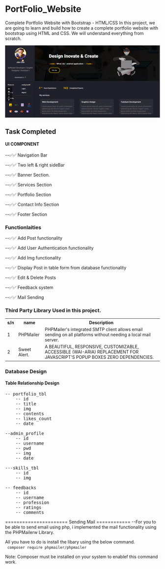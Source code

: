 # PortFolio_Website
Complete Portfolio Website with Bootstrap - HTML/CSS In this project, we are going to learn and build how to create a complete portfolio website with bootstrap using HTML and CSS. We will understand everything from scratch. 

<img src="https://github.com/Benrobo/Portfolio-V2.0/blob/main/img/portfolio_img/1616583688117.png">

## Task Completed

#### UI COMPONENT

--✅✅ Navigation Bar

--✅✅ Two left & right sideBar

--✅✅ Banner Section.

--✅✅ Services Section

--✅✅ Portfolio Section

--✅✅ Contact Info Section

--✅✅ Footer Section

### Functionlaities

--✅✅ Add Post functionality

--✅✅ Add User Authentication functionality

--✅✅ Add Img functionality

--✅✅ Display Post in table form from database functionality

--✅✅ Edit & Delete Posts

--✅✅ Feedback system

--✅✅ Mail Sending

### Third Party Library Used in this project.

<table>
<tr>
    <th>s/n</th>
    <th>name</th>
    <th>Description</th>
</tr>
<tr>
    <td>1</td>
    <td>PHPMailer</td>
    <td>PHPMailer's integrated SMTP client allows email sending on all platforms without needing a local mail server. </td>
</tr>
<tr>
    <td>2</td>
    <td>Sweet Alert. </td>
    <td>A BEAUTIFUL, RESPONSIVE, CUSTOMIZABLE, ACCESSIBLE (WAI-ARIA) REPLACEMENT FOR JAVASCRIPT'S POPUP BOXES ZERO DEPENDENCIES. </td>
</tr>
</table>

### Database Design
#### Table Relationship Design

<pre>
-- portfolio_tbl
    -- id
    -- title
    -- img
    -- contents
    -- likes_count
    -- date

--admin_profile
    -- id
    -- username
    -- pwd
    -- img
    -- date

---skills_tbl
    -- id
    -- img

-- feedbacks
    -- id
    -- username
    -- profession
    -- ratings
    -- comments
</pre>

====================== Sending Mail ============
--For you to be able to send email using php, i implemented the mail functionality using the PHPMailerw Library.

All you have  to do is install the libary using the below command.
</br>
<code>
    composer require phpmailer/phpmailer
</code>

Note: Composer must be installed on your system to enablef this command work.

